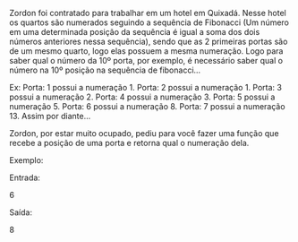 Zordon foi contratado para trabalhar em um hotel em Quixadá.
Nesse hotel os quartos são numerados seguindo a sequência de Fibonacci (Um número em uma determinada posição da sequência é igual a soma dos dois números anteriores nessa sequência), sendo que as 2 primeiras portas
são de um mesmo quarto, logo elas possuem a mesma numeração.
Logo para saber qual o número da 10º porta, por exemplo, é necessário saber qual o número na 10º posição na sequência de fibonacci...

Ex: Porta: 1 possui a numeração 1.
   Porta: 2 possui a numeração 1.
   Porta: 3 possui a numeração 2.
   Porta: 4 possui a numeração 3.
   Porta: 5 possui a numeração 5.
   Porta: 6 possui a numeração 8.
   Porta: 7 possui a numeração 13.
Assim por diante...

Zordon, por estar muito ocupado, pediu para você fazer uma função que recebe a posição de uma porta
e retorna qual o numeração dela.

Exemplo:

Entrada:

6

Saída:

8
